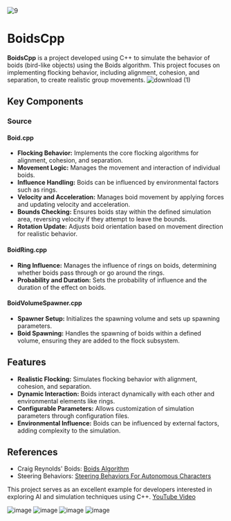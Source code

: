 
![9](https://github.com/khaled71612000/BoidsCpp/assets/59780800/b57b7711-6e21-420b-9a0f-106fb45c7a14)
# BoidsCpp

**BoidsCpp** is a project developed using C++ to simulate the behavior of boids (bird-like objects) using the Boids algorithm. This project focuses on implementing flocking behavior, including alignment, cohesion, and separation, to create realistic group movements.
![download (1)](https://github.com/user-attachments/assets/be15899a-0790-4127-8469-e495da572a85)

## Key Components

### Source

#### Boid.cpp
- **Flocking Behavior:** Implements the core flocking algorithms for alignment, cohesion, and separation.
- **Movement Logic:** Manages the movement and interaction of individual boids.
- **Influence Handling:** Boids can be influenced by environmental factors such as rings.
- **Velocity and Acceleration:** Manages boid movement by applying forces and updating velocity and acceleration.
- **Bounds Checking:** Ensures boids stay within the defined simulation area, reversing velocity if they attempt to leave the bounds.
- **Rotation Update:** Adjusts boid orientation based on movement direction for realistic behavior.

#### BoidRing.cpp
- **Ring Influence:** Manages the influence of rings on boids, determining whether boids pass through or go around the rings.
- **Probability and Duration:** Sets the probability of influence and the duration of the effect on boids.

#### BoidVolumeSpawner.cpp
- **Spawner Setup:** Initializes the spawning volume and sets up spawning parameters.
- **Boid Spawning:** Handles the spawning of boids within a defined volume, ensuring they are added to the flock subsystem.

## Features

- **Realistic Flocking:** Simulates flocking behavior with alignment, cohesion, and separation.
- **Dynamic Interaction:** Boids interact dynamically with each other and environmental elements like rings.
- **Configurable Parameters:** Allows customization of simulation parameters through configuration files.
- **Environmental Influence:** Boids can be influenced by external factors, adding complexity to the simulation.

## References
- Craig Reynolds' Boids: [Boids Algorithm](https://www.red3d.com/cwr/boids/)
- Steering Behaviors: [Steering Behaviors For Autonomous Characters](https://www.red3d.com/cwr/steer/gdc99/)

This project serves as an excellent example for developers interested in exploring AI and simulation techniques using C++.
[YouTube Video](https://youtu.be/L2dsAzmNYwI?si=cwHMqw6KVNRLABKw)

![image](https://github.com/khaled71612000/BoidsCpp/assets/59780800/5ff6f549-8c8e-470d-918d-90dbfa3d03b3)
![image](https://github.com/khaled71612000/BoidsCpp/assets/59780800/a1cf2645-6f31-45e0-bfef-9e69aa942d4a)
![image](https://github.com/khaled71612000/BoidsCpp/assets/59780800/dd67af29-e111-4c67-8b7f-2e8b4a3cc908)
![image](https://github.com/khaled71612000/BoidsCpp/assets/59780800/7af14b98-7cc8-4631-be4c-fa87049b2fb8)
